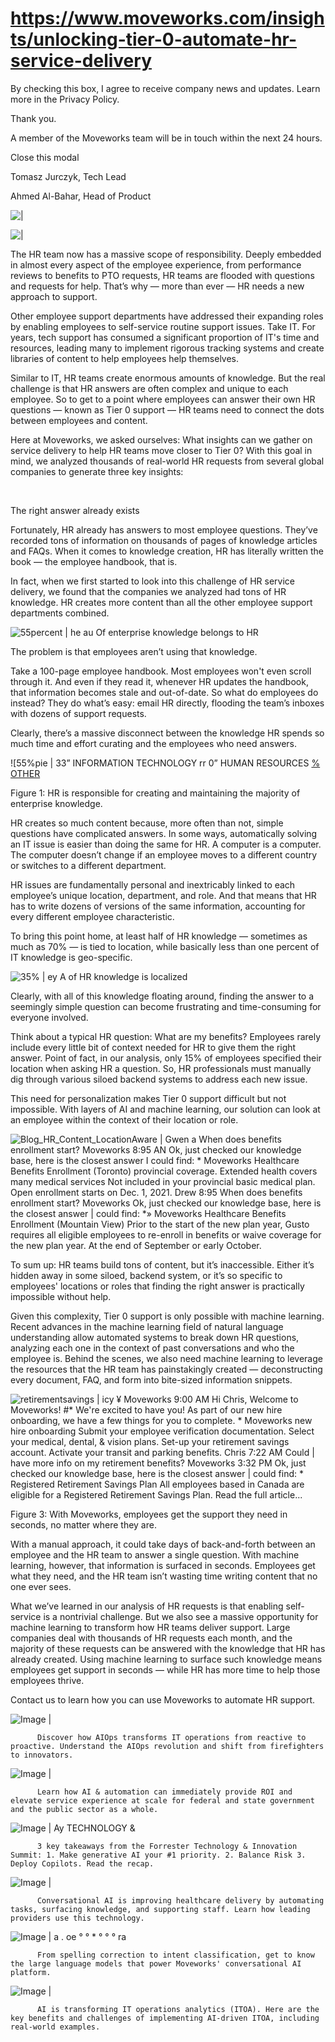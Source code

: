 # https://www.moveworks.com/insights/unlocking-tier-0-automate-hr-service-delivery

By checking this box, I agree to receive company news and updates. Learn more in the Privacy Policy.

Thank you.

A member of the Moveworks team will be in touch within the next 24 hours.



  Close this modal
  



Tomasz Jurczyk, Tech Lead



Ahmed Al-Bahar, Head of Product


![ | ](https://www.moveworks.com/hubfs/Tier0feature-1.jpeg)

![ | ](https://www.moveworks.com/hubfs/Tier0feature-1.jpeg)

The HR team now has a massive scope of responsibility. Deeply embedded in almost every aspect of the employee experience, from performance reviews to benefits to PTO requests, HR teams are flooded with questions and requests for help. That’s why — more than ever — HR needs a new approach to support. 

Other employee support departments have addressed their expanding roles by enabling employees to self-service routine support issues. Take IT. For years, tech support has consumed a significant proportion of IT's time and resources, leading many to implement rigorous tracking systems and create libraries of content to help employees help themselves. 

Similar to IT, HR teams create enormous amounts of knowledge. But the real challenge is that HR answers are often complex and unique to each employee. So to get to a point where employees can answer their own HR questions — known as Tier 0 support — HR teams need to connect the dots between employees and content. 

Here at Moveworks, we asked ourselves: What insights can we gather on service delivery to help HR teams move closer to Tier 0? With this goal in mind, we analyzed thousands of real-world HR requests from several global companies to generate three key insights:

 

The right answer already exists

Fortunately, HR already has answers to most employee questions. They’ve recorded tons of information on thousands of pages of knowledge articles and FAQs. When it comes to knowledge creation, HR has literally written the book — the employee handbook, that is. 

In fact, when we first started to look into this challenge of HR service delivery, we found that the companies we analyzed had tons of HR knowledge. HR creates more content than all the other employee support departments combined. 



![55percent | he au Of enterprise knowledge belongs to HR](https://www.moveworks.com/hs-fs/hubfs/55percent.png)

The problem is that employees aren’t using that knowledge. 

Take a 100-page employee handbook. Most employees won't even scroll through it. And even if they read it, whenever HR updates the handbook, that information becomes stale and out-of-date. So what do employees do instead? They do what’s easy: email HR directly, flooding the team’s inboxes with dozens of support requests.

Clearly, there’s a massive disconnect between the knowledge HR spends so much time and effort curating and the employees who need answers. 



![55%pie | 33” INFORMATION TECHNOLOGY rr 0” HUMAN RESOURCES [% OTHER](https://www.moveworks.com/hs-fs/hubfs/55%25pie.png)

Figure 1: HR is responsible for creating and maintaining the majority of enterprise knowledge. 

HR creates so much content because, more often than not, simple questions have complicated answers. In some ways, automatically solving an IT issue is easier than doing the same for HR. A computer is a computer. The computer doesn’t change if an employee moves to a different country or switches to a different department. 

HR issues are fundamentally personal and inextricably linked to each employee’s unique location, department, and role. And that means that HR has to write dozens of versions of the same information, accounting for every different employee characteristic.

To bring this point home, at least half of HR knowledge — sometimes as much as 70% — is tied to location, while basically less than one percent of IT knowledge is geo-specific.



![35% | ey A of HR knowledge is localized](https://www.moveworks.com/hs-fs/hubfs/35%25.png)

Clearly, with all of this knowledge floating around, finding the answer to a seemingly simple question can become frustrating and time-consuming for everyone involved. 

Think about a typical HR question: What are my benefits? Employees rarely include every little bit of context needed for HR to give them the right answer. Point of fact, in our analysis, only 15% of employees specified their location when asking HR a question. So, HR professionals must manually dig through various siloed backend systems to address each new issue.

This need for personalization makes Tier 0 support difficult but not impossible. With layers of AI and machine learning, our solution can look at an employee within the context of their location or role. 



![Blog_HR_Content_LocationAware | Gwen a When does benefits enrollment start? Moveworks 8:95 AN Ok, just checked our knowledge base, here is the closest answer I could find: * Moveworks Healthcare Benefits Enrollment (Toronto) provincial coverage. Extended health covers many medical services Not included in your provincial basic medical plan. Open enrollment starts on Dec. 1, 2021. Drew 8:95 When does benefits enrollment start? Moveworks Ok, just checked our knowledge base, here is the closest answer | could find: *» Moveworks Healthcare Benefits Enrollment (Mountain View) Prior to the start of the new plan year, Gusto requires all eligible employees to re-enroll in benefits or waive coverage for the new plan year. At the end of September or early October.](https://www.moveworks.com/hs-fs/hubfs/Blog_HR_Content_LocationAware.png)

To sum up: HR teams build tons of content, but it’s inaccessible. Either it’s hidden away in some siloed, backend system, or it’s so specific to employees' locations or roles that finding the right answer is practically impossible without help.

Given this complexity, Tier 0 support is only possible with machine learning. Recent advances in the machine learning field of natural language understanding allow automated systems to break down HR questions, analyzing each one in the context of past conversations and who the employee is. Behind the scenes, we also need machine learning to leverage the resources that the HR team has painstakingly created — deconstructing every document, FAQ, and form into bite-sized information snippets. 



![retirementsavings | icy ¥ Moveworks 9:00 AM Hi Chris, Welcome to Moveworks! #* We're excited to have you! As part of our new hire onboarding, we have a few things for you to complete. * Moveworks new hire onboarding Submit your employee verification documentation. Select your medical, dental, & vision plans. Set-up your retirement savings account. Activate your transit and parking benefits. Chris 7:22 AM Could | have more info on my retirement benefits? Moveworks 3:32 PM Ok, just checked our knowledge base, here is the closest answer | could find: * Registered Retirement Savings Plan All employees based in Canada are eligible for a Registered Retirement Savings Plan. Read the full article...](https://www.moveworks.com/hs-fs/hubfs/retirementsavings.png)

Figure 3: With Moveworks, employees get the support they need in seconds, no matter where they are.

With a manual approach, it could take days of back-and-forth between an employee and the HR team to answer a single question. With machine learning, however, that information is surfaced in seconds. Employees get what they need, and the HR team isn’t wasting time writing content that no one ever sees. 

What we’ve learned in our analysis of HR requests is that enabling self-service is a nontrivial challenge. But we also see a massive opportunity for machine learning to transform how HR teams deliver support. Large companies deal with thousands of HR requests each month, and the majority of these requests can be answered with the knowledge that HR has already created. Using machine learning to surface such knowledge means employees get support in seconds — while HR has more time to help those employees thrive.

Contact us to learn how you can use Moveworks to automate HR support.

![Image | ](https://www.moveworks.com/hs-fs/hubfs/AIOps-featured-image.png)


          Discover how AIOps transforms IT operations from reactive to proactive. Understand the AIOps revolution and shift from firefighters to innovators.
        

![Image | ](https://www.moveworks.com/hs-fs/hubfs/Public-Sector-Convo-AI.png)


          Learn how AI & automation can immediately provide ROI and elevate service experience at scale for federal and state government and the public sector as a whole.
        

![Image | Ay TECHNOLOGY &](https://www.moveworks.com/hs-fs/hubfs/Forrester%20T%26I%20%281%29.png)


          3 key takeaways from the Forrester Technology & Innovation Summit: 1. Make generative AI your #1 priority. 2. Balance Risk 3. Deploy Copilots. Read the recap.
        

![Image | ](https://www.moveworks.com/hs-fs/hubfs/healthcare-test.png)


          Conversational AI is improving healthcare delivery by automating tasks, surfacing knowledge, and supporting staff. Learn how leading providers use this technology.
        

![Image | a . oe ° ° * ° ° ° ra](https://www.moveworks.com/hs-fs/hubfs/Moveworks_LLM_Feature.png)


          From spelling correction to intent classification, get to know the large language models that power Moveworks' conversational AI platform.
        

![Image | ](https://www.moveworks.com/hs-fs/hubfs/ITOA_feature.png)


          AI is transforming IT operations analytics (ITOA). Here are the key benefits and challenges of implementing AI-driven ITOA, including real-world examples.
        

